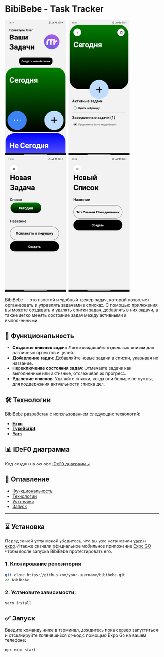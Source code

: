 # BibiBebe - Task Tracker

<kbd> <img src="/assets/screenshots/Menu.jpg" width="200px"/> <img src="/assets/screenshots/List.jpg" width="200px"/> <img src="/assets/screenshots/Add New Task.jpg" width="200px"/> <img src="/assets/screenshots/Add New List.jpg" width="200px"/></kbd>

BibiBebe — это простой и удобный трекер задач, который позволяет организовать и управлять задачами в списках. С помощью приложения вы можете создавать и удалять списки задач, добавлять в них задачи, а также легко менять состояние задач между активными и выполненными.

## 🚀 Функциональность
- **Создание списков задач**: Легко создавайте отдельные списки для различных проектов и целей.
- **Добавление задач**: Добавляйте новые задачи в списки, указывая их название.
- **Переключение состояния задач**: Отмечайте задачи как выполненные или активные, отслеживая их прогресс.
- **Удаление списков**: Удаляйте списки, когда они больше не нужны, для поддержания актуальности списка дел.

## 🛠️ Технологии

BibiBebe разработан с использованием следующих технологий:
- **[Expo](https://docs.expo.dev/)**
- **[TypeScript](https://www.typescriptlang.org/)**
- **[Yarn](https://yarnpkg.com/)**

## 📊 IDeF0 диаграмма
Код создан на основе [IDeF0 диаграммы]("/assets/diagrams/")

## 📑 Оглавление
- [Функциональность](#-функциональность)
- [Технологии](#️-технологии)
- [Установка](#-установка)
- [Запуск](#-запуск)

---

## ⌛ Установка

Перед самой установкой убедитесь, что вы уже установили [yarn](https://classic.yarnpkg.com/lang/en/docs/install/) и [expo](https://docs.expo.dev/).И также скачали официальное мобильное приложение [Expo GO](https://expo.dev/go) чтобы после запуска BibiBebe протестировать его. 

### 1. **Клонирование репозитория**

```bash
git clone https://github.com/your-username/bibibebe.git
cd bibibebe
```

### 2. **Установите зависимости:**
```bash
yarn install
```

## ✅ Запуск

Введите команду ниже в терминал, дождитесь пока сервер запуститьcя и отсканируйте появившийся qr-код с помощью Expo Go на вашем телефоне:
```bash
npx expo start
```